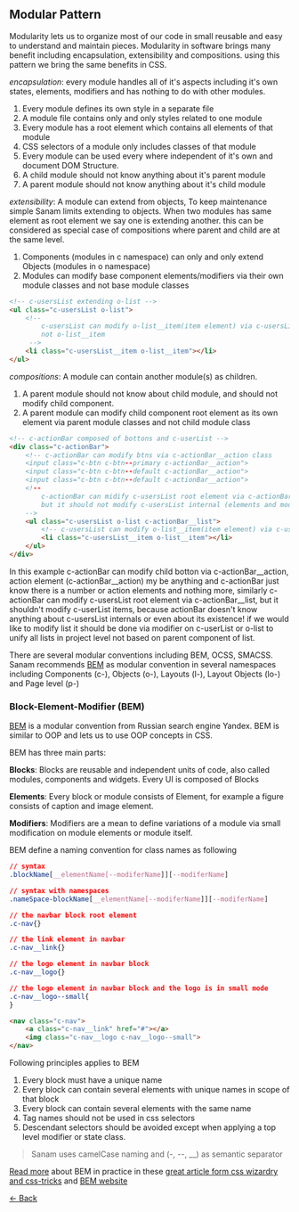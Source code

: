 ## Modular Pattern
Modularity lets us to organize most of our code in small reusable and
easy to understand and maintain pieces. Modularity in software brings
many benefit including encapsulation, extensibility and compositions.
using this pattern we bring the same benefits in CSS.

*encapsulation*: 
every module handles all of it's aspects including it's own states, elements, modifiers and
has nothing to do with other modules.

1. Every module defines its own style in a separate file
2. A module file contains only and only styles related to one module
3. Every module has a root element which contains all elements of that module   
4. CSS selectors of a module only includes classes of that module
5. Every module can be used every where independent of it's own and document DOM Structure.   
6. A child module should not know anything about it's parent module
7. A parent module should not know anything about it's child module
 
*extensibility*: 
A module can extend from objects, To keep maintenance simple Sanam limits extending to objects.
When two modules has same element as root element we say one is extending another. this can
be considered as special case of compositions where parent and child are at the same level.

1. Components (modules in c namespace) can only and only extend Objects (modules in o namespace)
2. Modules can modify base component elements/modifiers via their own module classes and not base
module classes

```html
<!-- c-usersList extending o-list -->
<ul class="c-usersList o-list">
    <!-- 
        c-usersList can modify o-list__item(item element) via c-usersList__item class
        not o-list__item
     -->
    <li class="c-usersList__item o-list__item"></li>
</ul>
```

*compositions*: 
A module can contain another module(s) as children.

1. A parent module should not know about child module, and should not modify child component.
2. A parent module can modify child component root element as its own element via parent module classes and 
not child module class

```html
<!-- c-actionBar composed of bottons and c-userList -->
<div class="c-actionBar">
    <!-- c-actionBar can modify btns via c-actionBar__action class
    <input class="c-btn c-btn--primary c-actionBar__action">
    <input class="c-btn c-btn--default c-actionBar__action">
    <input class="c-btn c-btn--default c-actionBar__action">
    <!-- 
        c-actionBar can midify c-usersList root element via c-actionBar__list class
        but it should not modify c-usersList internal (elements and modifiers)
    -->    
    <ul class="c-usersList o-list c-actionBar__list">
        <!-- c-usersList can modify o-list__item(item element) via c-usersList__item -->
        <li class="c-usersList__item o-list__item"></li>
    </ul>
</div>
```

In this example c-actionBar can modify child botton via c-actionBar__action,
action element (c-actionBar__action) my be anything and c-actionBar just know there is a
number or action elements and nothing more, similarly c-actionBar can modify c-usersList root element
via c-actionBar__list, but it shouldn't modify c-userList items, because actionBar doesn't know anything
about c-usersList internals or even about its existence! if we would like to modify list it should be
done via modifier on c-userList or o-list to unify all lists in project level not based on parent
component of list.

There are several modular conventions including BEM, OCSS, SMACSS. 
Sanam recommends [BEM](https://en.bem.info/) as modular convention in several
namespaces including Components (c-), Objects (o-), Layouts (l-), Layout Objects (lo-)
and Page level (p-)

### Block-Element-Modifier (BEM)
[BEM](https://en.bem.info/) is a modular convention from Russian search engine Yandex.
BEM is similar to OOP and lets us to use OOP concepts in CSS. 

BEM has three main parts:

**Blocks**:
Blocks are reusable and independent units of code, also called modules, 
components and widgets. Every UI is composed of Blocks

**Elements**:
Every block or module consists of Element, for example a figure consists of caption and image element.

**Modifiers**:
Modifiers are a mean to define variations of a module via small modification on module elements or module itself.

BEM define a naming convention for class names as following 

```css
// syntax
.blockName[__elementName[--modiferName]][--modiferName]

// syntax with namespaces
.nameSpace-blockName[__elementName[--modiferName]][--modiferName]
```
  
```css
// the navbar block root element
.c-nav{}

// the link element in navbar
.c-nav__link{}

// the logo element in navbar block
.c-nav__logo{}

// the logo element in navbar block and the logo is in small mode
.c-nav__logo--small{
}
```

```html
<nav class="c-nav">
    <a class="c-nav__link" href="#"></a>
    <img class="c-nav__logo c-nav__logo--small"> 
</nav>
```

Following principles applies to BEM

1. Every block must have a unique name
2. Every block can contain several elements with unique names
 in scope of that block
3. Every block can contain several elements with the same name
4. Tag names should not be used in css selectors 
5. Descendant selectors should be avoided except when applying
 a top level modifier or state class.
  
> Sanam uses camelCase naming and (-, --, __) as semantic separator  
 
[Read more](http://csswizardry.com/2013/01/mindbemding-getting-your-head-round-bem-syntax/) about BEM in practice in these [great article form css wizardry](http://csswizardry.com/2013/01/mindbemding-getting-your-head-round-bem-syntax/) [and css-tricks](https://css-tricks.com/bem-101/) and [BEM website](http://getbem.com/)  

[<- Back](../README.md)
